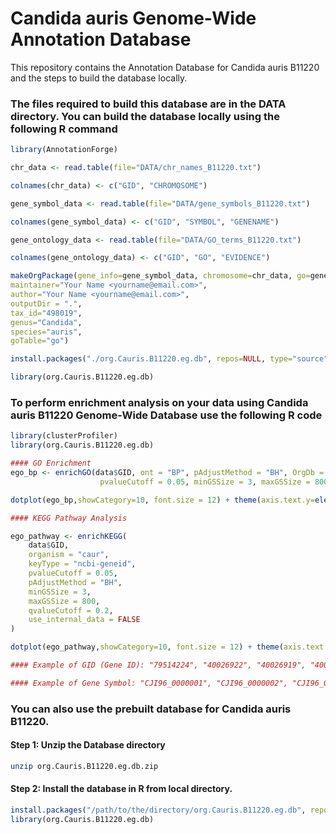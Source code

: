 # Candida auris Genome-Wide Annotation Database
This repository contains the Annotation Database for Candida auris B11220 and the steps to build the database locally.

### The files required to build this database are in the DATA directory. You can build the database locally using the following R command
```R
library(AnnotationForge)

chr_data <- read.table(file="DATA/chr_names_B11220.txt")

colnames(chr_data) <- c("GID", "CHROMOSOME")

gene_symbol_data <- read.table(file="DATA/gene_symbols_B11220.txt")

colnames(gene_symbol_data) <- c("GID", "SYMBOL", "GENENAME")

gene_ontology_data <- read.table(file="DATA/GO_terms_B11220.txt")

colnames(gene_ontology_data) <- c("GID", "GO", "EVIDENCE")

makeOrgPackage(gene_info=gene_symbol_data, chromosome=chr_data, go=gene_ontology_data, version="0.1",
maintainer="Your Name <yourname@email.com>",
author="Your Name <yourname@email.com>",
outputDir = ".",
tax_id="498019",
genus="Candida",
species="auris",
goTable="go")

install.packages("./org.Cauris.B11220.eg.db", repos=NULL, type="source")

library(org.Cauris.B11220.eg.db)
```
### To perform enrichment analysis on your data using Candida auris B11220 Genome-Wide Database use the following R code
```R
library(clusterProfiler)
library(org.Cauris.B11220.eg.db)

#### GO Enrichment
ego_bp <- enrichGO(data$GID, ont = "BP", pAdjustMethod = "BH", OrgDb = org.Cauris.B11220.eg.db,
                    pvalueCutoff = 0.05, minGSSize = 3, maxGSSize = 800, readable = T, keyType="GID")

dotplot(ego_bp,showCategory=10, font.size = 12) + theme(axis.text.y=element_text(size=12))

#### KEGG Pathway Analysis

ego_pathway <- enrichKEGG(
    data$GID,
    organism = "caur",
    keyType = "ncbi-geneid",
    pvalueCutoff = 0.05,
    pAdjustMethod = "BH",
    minGSSize = 3,
    maxGSSize = 800,
    qvalueCutoff = 0.2,
    use_internal_data = FALSE
)

dotplot(ego_pathway,showCategory=10, font.size = 12) + theme(axis.text.y=element_text(size=12))

#### Example of GID (Gene ID): "79514224", "40026922", "40026919", "40026918", "40026917", "40026916"

#### Example of Gene Symbol: "CJI96_0000001", "CJI96_0000002", "CJI96_0000005", "CJI96_0000006", "CJI96_0000007", "CJI96_0000008"

```

### You can also use the prebuilt database for Candida auris B11220.

#### Step 1: Unzip the Database directory
```bash
unzip org.Cauris.B11220.eg.db.zip
```
#### Step 2: Install the database in R from local directory.
```R
install.packages("/path/to/the/directory/org.Cauris.B11220.eg.db", repos=NULL, type="source")
library(org.Cauris.B11220.eg.db)
```
